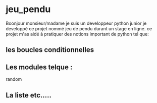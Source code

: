 # jeu_pendu
Boonjour monsieur/madame je suis un developpeur python junior 
je developpé ce projet nommé jeu de pendu durant un stage en ligne.
ce projet m'as aidé à pratiquer des notions important de python tel que:
## les boucles conditionnelles
## Les modules telque :
random
## La liste etc.....
